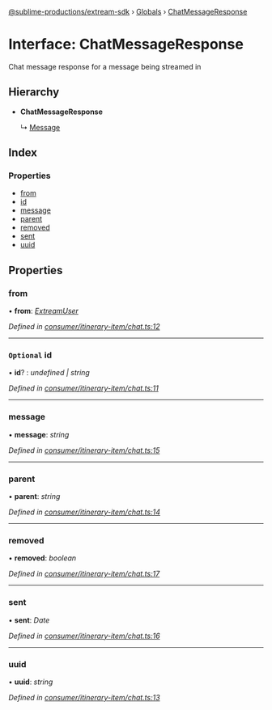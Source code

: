 [@sublime-productions/extream-sdk](../README.md) › [Globals](../globals.md) › [ChatMessageResponse](chatmessageresponse.md)

# Interface: ChatMessageResponse

Chat message response for a message being streamed in

## Hierarchy

* **ChatMessageResponse**

  ↳ [Message](message.md)

## Index

### Properties

* [from](chatmessageresponse.md#from)
* [id](chatmessageresponse.md#optional-id)
* [message](chatmessageresponse.md#message)
* [parent](chatmessageresponse.md#parent)
* [removed](chatmessageresponse.md#removed)
* [sent](chatmessageresponse.md#sent)
* [uuid](chatmessageresponse.md#uuid)

## Properties

###  from

• **from**: *[ExtreamUser](extreamuser.md)*

*Defined in [consumer/itinerary-item/chat.ts:12](https://github.com/Extream-SaaS/ex-sdk/blob/991f539/src/consumer/itinerary-item/chat.ts#L12)*

___

### `Optional` id

• **id**? : *undefined | string*

*Defined in [consumer/itinerary-item/chat.ts:11](https://github.com/Extream-SaaS/ex-sdk/blob/991f539/src/consumer/itinerary-item/chat.ts#L11)*

___

###  message

• **message**: *string*

*Defined in [consumer/itinerary-item/chat.ts:15](https://github.com/Extream-SaaS/ex-sdk/blob/991f539/src/consumer/itinerary-item/chat.ts#L15)*

___

###  parent

• **parent**: *string*

*Defined in [consumer/itinerary-item/chat.ts:14](https://github.com/Extream-SaaS/ex-sdk/blob/991f539/src/consumer/itinerary-item/chat.ts#L14)*

___

###  removed

• **removed**: *boolean*

*Defined in [consumer/itinerary-item/chat.ts:17](https://github.com/Extream-SaaS/ex-sdk/blob/991f539/src/consumer/itinerary-item/chat.ts#L17)*

___

###  sent

• **sent**: *Date*

*Defined in [consumer/itinerary-item/chat.ts:16](https://github.com/Extream-SaaS/ex-sdk/blob/991f539/src/consumer/itinerary-item/chat.ts#L16)*

___

###  uuid

• **uuid**: *string*

*Defined in [consumer/itinerary-item/chat.ts:13](https://github.com/Extream-SaaS/ex-sdk/blob/991f539/src/consumer/itinerary-item/chat.ts#L13)*
